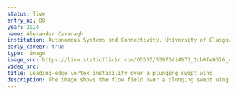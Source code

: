 ```yaml
---
status: live
entry_no: 08
year: 2024
name: Alexander Cavanagh
institution: Autonomous Systems and Connectivity, University of Glasgow
early_career: true
type:  image 
image_src: https://live.staticflickr.com/65535/53970414973_2cb0fe0526_c_d.jpg
video_src: 
title: Leading-edge vortex instability over a plunging swept wing
description: The image shows the flow field over a plunging swept wing and the vortices that are formed due to the motion. The colouring is by normalised velocity magnitude. Instabilities are present where the leading-edge vortex is attached to the wing surface, which cause the characterstic shape of the vortex. Other features include the tip vortex and the trailing-edge vortex.<br>This research focusses on investigating the unstable nature of these vortices over swept wing geometries and how this affects lift produced by small fliers, known as micro-air vehicles. To provide context, the wing shown has a physical size of 0.24m wing span and 0.08m chord length.
---
```

